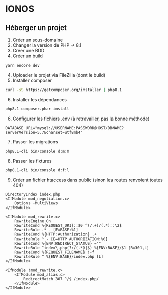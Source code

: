 # IONOS

## Héberger un projet
1. Créer un sous-domaine
2. Changer la version de PHP -> 8.1
3. Créer une BDD
4. Créer un build
```bash
yarn encore dev
```
4. Uploader le projet via FileZilla (dont le build)
5. Installer composer
```bash
curl -sS https://getcomposer.org/installer | php8.1
```

6. Installer les dépendances
```bash
php8.1 composer.phar install
```

6. Configurer les fichiers .env (à retravailler, pas la bonne méthode)
```env
DATABASE_URL="mysql://USERNAME:PASSWORD@HOST/DBNAME?serverVersion=5.7&charset=utf8mb4"
```

7. Passer les migrations
```bash
php8.1-cli bin/console d:m:m
```

8. Passer les fixtures
```bash
php8.1-cli bin/console d:f:l
```

9. Créer un fichier htaccess dans public (sinon les routes renvoient toutes 404)
```htaccess
DirectoryIndex index.php
<IfModule mod_negotiation.c>
    Options -MultiViews
</IfModule>

<IfModule mod_rewrite.c>
    RewriteEngine On
    RewriteCond %{REQUEST_URI}::$0 ^(/.+)/(.*)::\2$
    RewriteRule .* - [E=BASE:%1]
    RewriteCond %{HTTP:Authorization} .+
    RewriteRule ^ - [E=HTTP_AUTHORIZATION:%0]
    RewriteCond %{ENV:REDIRECT_STATUS} =""
    RewriteRule ^index\.php(?:/(.*)|$) %{ENV:BASE}/$1 [R=301,L]
    RewriteCond %{REQUEST_FILENAME} !-f
    RewriteRule ^ %{ENV:BASE}/index.php [L]
</IfModule>

<IfModule !mod_rewrite.c>
    <IfModule mod_alias.c>
        RedirectMatch 307 ^/$ /index.php/
    </IfModule>
</IfModule>
```